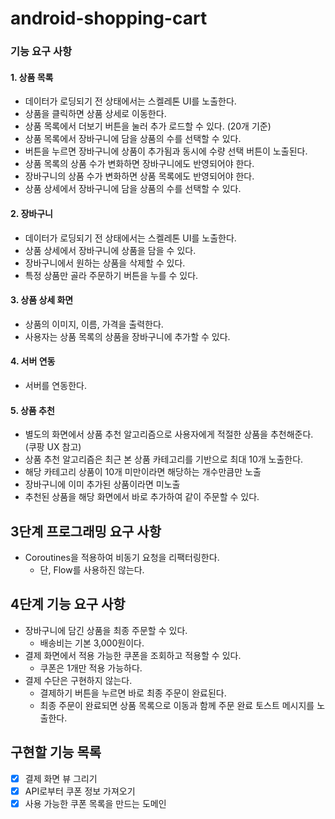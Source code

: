 # android-shopping-cart

### 기능 요구 사항

#### 1. 상품 목록
+ 데이터가 로딩되기 전 상태에서는 스켈레톤 UI를 노출한다.
+ 상품을 클릭하면 상품 상세로 이동한다.
+ 상품 목록에서 더보기 버튼을 눌러 추가 로드할 수 있다. (20개 기준)
+ 상품 목록에서 장바구니에 담을 상품의 수를 선택할 수 있다.
+ 버튼을 누르면 장바구니에 상품이 추가됨과 동시에 수량 선택 버튼이 노출된다.
+ 상품 목록의 상품 수가 변화하면 장바구니에도 반영되어야 한다.
+ 장바구니의 상품 수가 변화하면 상품 목록에도 반영되어야 한다.
+ 상품 상세에서 장바구니에 담을 상품의 수를 선택할 수 있다.

#### 2. 장바구니
+ 데이터가 로딩되기 전 상태에서는 스켈레톤 UI를 노출한다.
+ 상품 상세에서 장바구니에 상품을 담을 수 있다.
+ 장바구니에서 원하는 상품을 삭제할 수 있다.
+ 특정 상품만 골라 주문하기 버튼을 누를 수 있다.

#### 3. 상품 상세 화면
+ 상품의 이미지, 이름, 가격을 출력한다.
+ 사용자는 상품 목록의 상품을 장바구니에 추가할 수 있다.

#### 4. 서버 연동
+ 서버를 연동한다.

#### 5. 상품 추천
+ 별도의 화면에서 상품 추천 알고리즘으로 사용자에게 적절한 상품을 추천해준다. (쿠팡 UX 참고)
+ 상품 추천 알고리즘은 최근 본 상품 카테고리를 기반으로 최대 10개 노출한다.
+ 해당 카테고리 상품이 10개 미만이라면 해당하는 개수만큼만 노출
+ 장바구니에 이미 추가된 상품이라면 미노출
+ 추천된 상품을 해당 화면에서 바로 추가하여 같이 주문할 수 있다.

## 3단계 프로그래밍 요구 사항
- Coroutines을 적용하여 비동기 요청을 리팩터링한다.
    - 단, Flow를 사용하진 않는다.

## 4단계 기능 요구 사항
- 장바구니에 담긴 상품을 최종 주문할 수 있다.
  - 배송비는 기본 3,000원이다.
- 결제 화면에서 적용 가능한 쿠폰을 조회하고 적용할 수 있다.
  - 쿠폰은 1개만 적용 가능하다.
- 결제 수단은 구현하지 않는다.
  - 결제하기 버튼을 누르면 바로 최종 주문이 완료된다.
  - 최종 주문이 완료되면 상품 목록으로 이동과 함께 주문 완료 토스트 메시지를 노출한다.

## 구현할 기능 목록
- [x] 결제 화면 뷰 그리기
- [x] API로부터 쿠폰 정보 가져오기
- [x] 사용 가능한 쿠폰 목록을 만드는 도메인
